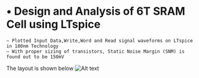 # • Design and Analysis of 6T SRAM Cell using LTspice
    – Plotted Input Data,Write,Word and Read signal waveforms on LTspice in 180nm Technology
    – With proper sizing of transistors, Static Noise Margin (SNM) is found out to be 150mV

The layout is shown below
![Alt text]()

